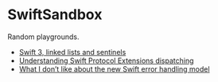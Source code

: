# SwiftSandbox
Random playgrounds.

- [Swift 3, linked lists and sentinels](http://alejandromp.com/blog/2016/10/1/swift-3-linked-lists-and-sentinels/)
- [Understanding Swift Protocol Extensions dispatching](http://alejandromp.com/blog/2015/6/20/swift-protocol-extensions-dispatch/)
- [What I don’t like about the new Swift error handling model](http://alejandromp.com/blog/2015/6/12/swift-error-handling/)
